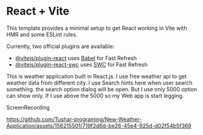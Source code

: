 # React + Vite

This template provides a minimal setup to get React working in Vite with HMR and some ESLint rules.

Currently, two official plugins are available:

- [@vitejs/plugin-react](https://github.com/vitejs/vite-plugin-react/blob/main/packages/plugin-react/README.md) uses [Babel](https://babeljs.io/) for Fast Refresh
- [@vitejs/plugin-react-swc](https://github.com/vitejs/vite-plugin-react-swc) uses [SWC](https://swc.rs/) for Fast Refresh


This is weather applicaiton built in React.js.
I use free weather api to get weather data from different city.
I use Search hints here when user search something. the search option dialog will be open.
But I use only 5000 option can show only. If I use above the 5000 so my Web app is start legging.

ScreenRecording



https://github.com/Tushar-programing/New-Weather-Application/assets/156215501/719f2d6d-be26-45e4-925d-d02f54b5f369

